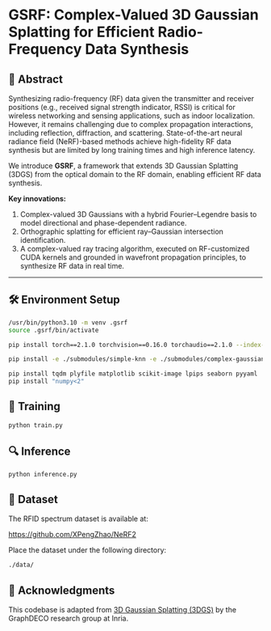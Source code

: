 
# GSRF: Complex-Valued 3D Gaussian Splatting for Efficient Radio-Frequency Data Synthesis 

## 📑 Abstract

Synthesizing radio-frequency (RF) data given the transmitter and receiver positions (e.g., received signal strength indicator, RSSI) is critical for wireless networking and sensing applications, such as indoor localization.  
However, it remains challenging due to complex propagation interactions, including reflection, diffraction, and scattering.
State-of-the-art neural radiance field (NeRF)-based methods achieve high-fidelity RF data synthesis but are limited by long training times and high inference latency.  

We introduce **GSRF**, a framework that extends 3D Gaussian Splatting (3DGS) from the optical domain to the RF domain, enabling efficient RF data synthesis.  

**Key innovations:**
1. Complex-valued 3D Gaussians with a hybrid Fourier–Legendre basis to model directional and phase-dependent radiance.  
2. Orthographic splatting for efficient ray–Gaussian intersection identification.  
3. A complex-valued ray tracing algorithm, executed on RF-customized CUDA kernels and grounded in wavefront propagation principles, to synthesize RF data in real time.

---

## 🛠️ Environment Setup

```bash
/usr/bin/python3.10 -m venv .gsrf
source .gsrf/bin/activate

pip install torch==2.1.0 torchvision==0.16.0 torchaudio==2.1.0 --index-url https://download.pytorch.org/whl/cu121

pip install -e ./submodules/simple-knn -e ./submodules/complex-gaussian-tracer

pip install tqdm plyfile matplotlib scikit-image lpips seaborn pyyaml
pip install "numpy<2"
```

## 🧪 Training

```bash
python train.py
```

## 🔍 Inference

```bash
python inference.py
```

## 📁 Dataset

The RFID spectrum dataset is available at:

https://github.com/XPengZhao/NeRF2

Place the dataset under the following directory:

```bash
./data/
```

## 📌 Acknowledgments

This codebase is adapted from [3D Gaussian Splatting (3DGS)](https://github.com/graphdeco-inria/gaussian-splatting) by the GraphDECO research group at Inria.

